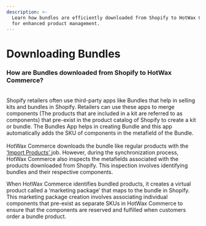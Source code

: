 ```yaml
---
description: >-
  Learn how bundles are efficiently downloaded from Shopify to HotWax Commerce
  for enhanced product management.
---
```


# Downloading Bundles

### How are Bundles downloaded from Shopify to HotWax Commerce?

\
Shopify retailers often use third-party apps like Bundles that help in selling kits and bundles in Shopify. Retailers can use these apps to merge components (The products that are included in a kit are referred to as components) that pre-exist in the product catalog of Shopify to create a kit or bundle. The Bundles App helps in creating Bundle and this app automatically adds the SKU of components in the metafield of the Bundle.\
\
HotWax Commerce downloads the bundle like regular products with the [‘Import Products’ ](https://docs.hotwax.co/integration-resources-1/how-are-products-downloaded-from-shopify-to-hotwax-commerce/product-download)job. However, during the synchronization process, HotWax Commerce also inspects the metafields associated with the products downloaded from Shopify. This inspection involves identifying bundles and their respective components.

When HotWax Commerce identifies bundled products, it creates a virtual product called a ‘marketing package’ that maps to the bundle in Shopify. This marketing package creation involves associating individual components that pre-exist as separate SKUs in HotWax Commerce to ensure that the components are reserved and fulfilled when customers order a bundle product.
